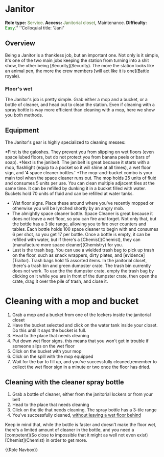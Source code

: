 # Janitor
**Role type:** <font color= "#4e7331">Service</font>. **Access:** <font color="#4e7331">Janitorial closet</font>, Maintenance. **Difficulty:** <font color="Green">Easy</font>.'' ''Colloquial title: "Jani"


## Overview


Being a Janitor is a thankless job, but an important one. Not only is it simple, it's one of the two main jobs keeping the station from turning into a shit show, the other being \[Security](Security). The more the station looks like an animal pen, the more the crew members \[will act like it is one](Battle royale).




### Floor's wet


The Janitor's job is pretty simple. Grab either a mop and a bucket, or a bottle of cleaner, and head out to clean the station. Even if cleaning with a spray bottle is way more efficient than cleaning with a mop, here we show you both methods.



## Equipment

The Janitor's gear is highly specialized to cleaning messes:

*First is the galoshes. They prevent you from slipping on wet floors (even space lubed floors, but do not protect you from banana peels or bars of soap).
*Next is the janibelt. The janibelt is great because it starts with a mop, flashlight (equip to a pocket so it will shine at all times), a wet floor sign, and '4 space cleaner bottles.'
*The mop-and-bucket combo is your main tool when the space cleaner runs out. The mop holds 25 units of fluid and consumes 5 units per use. You can clean multiple adjacent tiles at the same time. It can be refilled by dunking it in a bucket filled with water. Buckets hold 70 units of fluid and can be refilled at water tanks.

* Wet floor signs. Place these around where you've recently mopped or otherwise you will be lynched shortly by an angry mob.
* The almightly space cleaner bottle. Space Cleaner is great because it does not leave a wet floor, so you can fire and forget. Not only that, but the bottle has a 3 tile range, allowing you to fire over counters and tables. Each bottle holds 100 space cleaner to begin with and consumes 6 per shot, so you get 17 per bottle. Once a bottle is empty, it can be refilled with water, but if there's a \[Chemist](Chemist), they can \[manufacture more space cleaner](Chemistry) for you.
* Last is the trash bag. You can use a wielded trash bag to pick up trash on the floor, such as snack wrappers, dirty plates, and \[evidence](Traitor). Trash bags hold 15 assorted items. In the janitorial closet, there's a trash bin and green dumpster crate. The trash bin currently does not work. To use the the dumpster crate, empty the trash bag by clicking on it while you are in front of the dumpster crate, then open the crate, drag it over the pile of trash, and close it.



# Cleaning with a mop and bucket

1. Grab a mop and a bucket from one of the lockers inside the janitorial closet
2. Have the bucket selected and click on the water tank inside your closet. Do this until it says the bucket is full.
3. Head to the place that needs cleaning
4. Put down wet floor signs. this means that you won't get in trouble if someone slips on the wet floor
5. Click on the bucket with your mop
6. Click on the spill with the mop equipped
7. Wait for the bar to fill up, and you've successfully cleaned,remember to collect the wet floor sign in a minute or two once the floor has dried.



## Cleaning with the cleaner spray bottle

1. Grab a bottle of cleaner, either from the janitorial lockers or from your belt
2. Head to the place that needs cleaning
3. Click on the tile that needs cleaning. The spray bottle has a 3-tile range
4. You've successfully cleaned, <u>without leaving a wet floor behind</u>

Keep in mind that, while the bottle is faster and doesn't make the floor wet, there's a limited amount of cleaner in the bottle, and you need a \[competent](So close to impossible that it might as well not even exist) \[Chemist](Chemist) in order to get more.

{{Role Navbox}}
